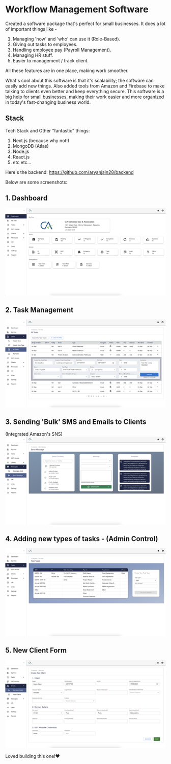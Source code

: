 # Workflow Management Software


Created a software package that's perfect for small businesses. It does a lot of important things like - 
1. Managing 'how' and 'who' can use it (Role-Based). 
2. Giving out tasks to employees. 
3. Handling employee pay (Payroll Management). 
4. Managing HR stuff.
5. Easier to management / track client. 

All these features are in one place, making work smoother.

What's cool about this software is that it's scalability; the software can easily add new things. 
Also added tools from Amazon and Firebase to make talking to clients even better and keep everything secure. 
This software is a big help for small businesses, making their work easier and more organized in today's fast-changing business world.

## Stack

Tech Stack and Other "fantastic" things:

1. Next.js (because why not!)
2. MongoDB (Atlas)
3. Node.js
4. React.js
5. etc etc...

Here's the backend: https://github.com/aryanjain28/backend

Below are some screenshots:

## 1. Dashboard
![Dashboard](https://github.com/aryanjain28/frontend/blob/master/assets/images/SS3.png?raw=true)

## 2. Task Management
![Login_Image](https://github.com/aryanjain28/frontend/blob/master/assets/images/SS4.png?raw=true)

## 3. Sending 'Bulk' SMS and Emails to Clients
(Integrated Amazon's SNS)
![Register_Image](https://github.com/aryanjain28/frontend/blob/master/assets/images/SS1.png?raw=true)

## 4. Adding new types of tasks - (Admin Control)
![Task Types](https://github.com/aryanjain28/frontend/blob/master/assets/images/SS0.png?raw=true)

## 5. New Client Form
![Register_Image](https://github.com/aryanjain28/frontend/blob/master/assets/images/SS5.png?raw=true)




Loved building this one!❤



